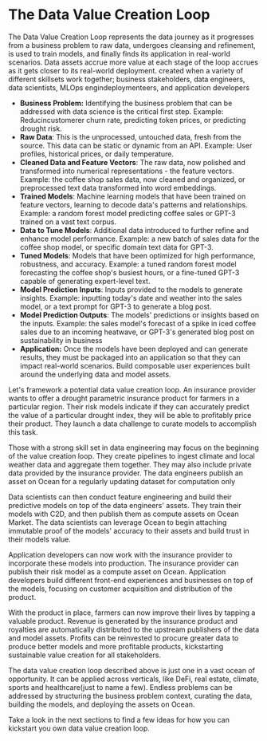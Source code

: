 # The Data Value Creation Loop

The Data Value Creation Loop represents the data journey as it progresses from a business problem to raw data, undergoes cleansing and refinement, is used to train models, and finally finds its application in real-world scenarios. Data assets accrue more value at each stage of the loop accrues as it gets closer to its real-world deployment. created when a variety of different skillsets work together; business stakeholders, data engineers, data scientists, MLOps engindeploymenteers, and application developers&#x20;

* **Business Problem:** Identifying the business problem that can be addressed with data science is the critical first step. Example: Reducincustomerer churn rate, predicting token prices, or predicting drought risk.&#x20;
* **Raw Data**: This is the unprocessed, untouched data, fresh from the source. This data can be static or dynamic from an API. Example: User profiles, historical prices, or daily temperature.
* **Cleaned Data and Feature Vectors**: The raw data, now polished and transformed into numerical representations - the feature vectors. Example: the coffee shop sales data, now cleaned and organized, or preprocessed text data transformed into word embeddings.
* **Trained Models**: Machine learning models that have been trained on feature vectors, learning to decode data's patterns and relationships. Example: a random forest model predicting coffee sales or GPT-3 trained on a vast text corpus.
* **Data to Tune Models**: Additional data introduced to further refine and enhance model performance. Example: a new batch of sales data for the coffee shop model, or specific domain text data for GPT-3.
* **Tuned Models**: Models that have been optimized for high performance, robustness, and accuracy. Example: a tuned random forest model forecasting the coffee shop's busiest hours, or a fine-tuned GPT-3 capable of generating expert-level text.
* **Model Prediction Inputs**: Inputs provided to the models to generate insights. Example: inputting today's date and weather into the sales model, or a text prompt for GPT-3 to generate a blog post.
* **Model Prediction Outputs**: The models' predictions or insights based on the inputs. Example: the sales model's forecast of a spike in iced coffee sales due to an incoming heatwave, or GPT-3's generated blog post on sustainability in business
* **Application:** Once the models have been deployed and can generate results, they must be packaged into an application so that they can impact real-world scenarios. Build composable user experiences built around the underlying data and model assets.



Let's framework a potential data value creation loop. An insurance provider wants to offer a drought parametric insurance product for farmers in a particular region. Their risk models indicate if they can accurately predict the value of a particular drought index, they will be able to profitably price their product. They launch a data challenge to curate models to accomplish this task.

Those with a strong skill set in data engineering may focus on the beginning of the value creation loop. They create pipelines to ingest climate and local weather data and aggregate them together. They may also include private data provided by the insurance provider. The data engineers publish an asset on Ocean for a regularly updating dataset for computation only

Data scientists can then conduct feature engineering and build their predictive models on top of the data engineers' assets. They train their models with C2D, and then publish them as compute assets on Ocean Market. The data scientists can leverage Ocean to begin attaching immutable proof of the models' accuracy to their assets and build trust in their models value.

Application developers can now work with the insurance provider to incorporate these models into production. The insurance provider can publish their risk model as a compute asset on Ocean. Application developers build different front-end experiences and businesses on top of the models, focusing on customer acquisition and distribution of the product.&#x20;

With the product in place, farmers can now improve their lives by tapping a valuable product. Revenue is generated by the insurance product and royalties are automatically distributed to the upstream publishers of the data and model assets. Profits can be reinvested to procure greater data to produce better models and more profitable products, kickstarting sustainable value creation for all stakeholders.



The data value creation loop described above is just one in a vast ocean of opportunity. It can be applied across verticals, like DeFi, real estate, climate, sports and healthcare(just to name a few). Endless problems can be addressed by structuring the business problem context, curating the data, building the models, and deploying the assets on Ocean.



Take a look in the next sections to find a few ideas for how you can kickstart you own data value creation loop.&#x20;



&#x20; &#x20;





